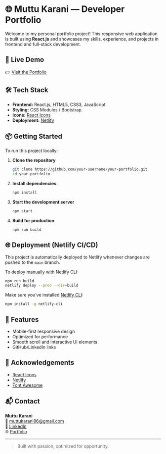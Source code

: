 # 🌐 Muttu Karani — Developer Portfolio

Welcome to my personal portfolio project! This responsive web application is built using **React.js** and showcases my skills, experience, and projects in frontend and full-stack development.

## 🚀 Live Demo

👉 [Visit the Portfolio](https://muttukarani.netlify.app)

## 🛠️ Tech Stack

- **Frontend:** React.js, HTML5, CSS3, JavaScript
- **Styling:** CSS Modules / Bootstrap.
- **Icons:** [React Icons](https://react-icons.github.io/react-icons/)
- **Deployment:** [Netlify](https://www.netlify.com/)

## 📦 Getting Started

To run this project locally:

1. **Clone the repository**

   ```bash
   git clone https://github.com/your-username/your-portfolio.git
   cd your-portfolio
   ```

2. **Install dependencies**

   ```bash
   npm install
   ```

3. **Start the development server**

   ```bash
   npm start
   ```

4. **Build for production**
   ```bash
   npm run build
   ```

## 🌐 Deployment (Netlify CI/CD)

This project is automatically deployed to Netlify whenever changes are pushed to the `main` branch.

To deploy manually with Netlify CLI:

```bash
npm run build
netlify deploy --prod --dir=build
```

Make sure you’ve installed [Netlify CLI](https://docs.netlify.com/cli/get-started/):

```bash
npm install -g netlify-cli
```

## 🧰 Features

- Mobile-first responsive design
- Optimized for performance
- Smooth scroll and interactive UI elements
- GitHub/LinkedIn links

## 🙌 Acknowledgements

- [React Icons](https://react-icons.github.io/react-icons/)
- [Netlify](https://www.netlify.com/)
- [Font Awesome](https://fontawesome.com/)

## 📬 Contact

**Muttu Karani**  
📧 [muttukarani86@gmail.com](mailto:muttukarani86@gmail.com)  
🔗 [LinkedIn](https://linkedin.com/in/muttu-karani-12085619b)  
🌐 [Portfolio](https://muttukarani.netlify.app)

---

> Built with passion, optimized for opportunity.
